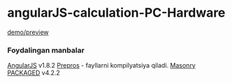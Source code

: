# angularJS-calculation-PC-Hardware
[demo/preview](https://asakew.github.io/angularJS-calculation-PC-Hardware/)

### Foydalingan manbalar
[AngularJS](https://angularjs.org/) v1.8.2
[Prepros](https://prepros.io/) - fayllarni kompilyatsiya qiladi.
[Masonry PACKAGED](https://masonry.desandro.com/) v4.2.2
